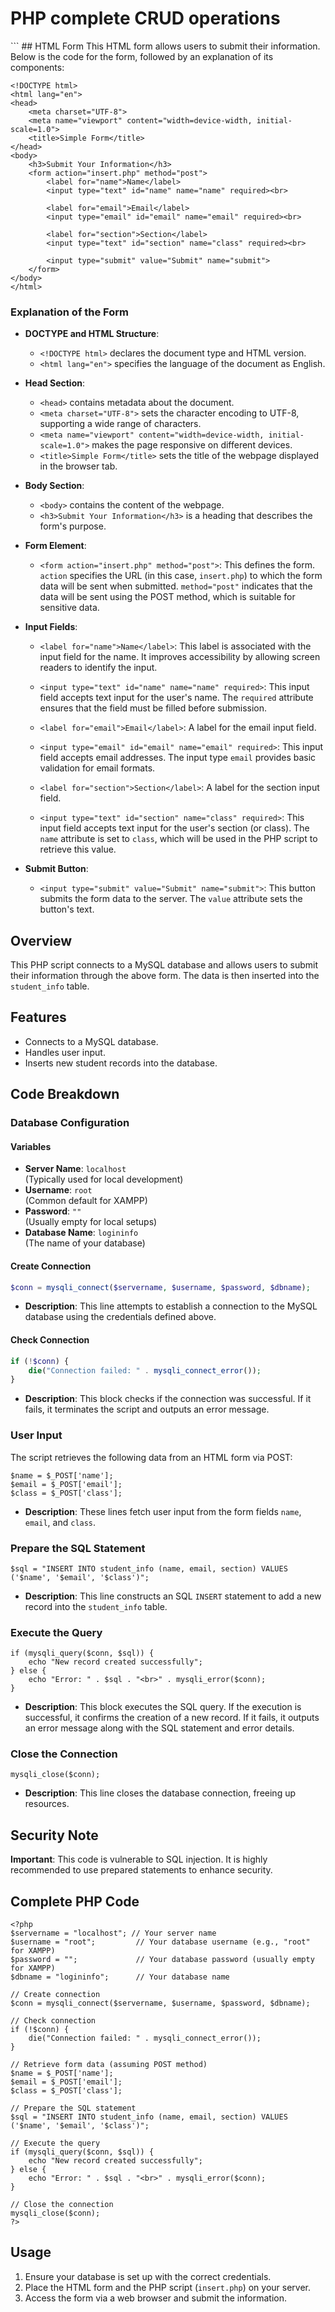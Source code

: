 <h1> PHP complete CRUD operations </h1>
```
## HTML Form
This HTML form allows users to submit their information. Below is the code for the form, followed by an explanation of its components:

```
<!DOCTYPE html>
<html lang="en">
<head>
    <meta charset="UTF-8">
    <meta name="viewport" content="width=device-width, initial-scale=1.0">
    <title>Simple Form</title>
</head>
<body>
    <h3>Submit Your Information</h3>
    <form action="insert.php" method="post">
        <label for="name">Name</label>
        <input type="text" id="name" name="name" required><br>
        
        <label for="email">Email</label>
        <input type="email" id="email" name="email" required><br>
        
        <label for="section">Section</label>
        <input type="text" id="section" name="class" required><br>
        
        <input type="submit" value="Submit" name="submit">
    </form>
</body>
</html>
```

### Explanation of the Form
- **DOCTYPE and HTML Structure**: 
  - `<!DOCTYPE html>` declares the document type and HTML version.
  - `<html lang="en">` specifies the language of the document as English.

- **Head Section**:
  - `<head>` contains metadata about the document.
  - `<meta charset="UTF-8">` sets the character encoding to UTF-8, supporting a wide range of characters.
  - `<meta name="viewport" content="width=device-width, initial-scale=1.0">` makes the page responsive on different devices.
  - `<title>Simple Form</title>` sets the title of the webpage displayed in the browser tab.

- **Body Section**:
  - `<body>` contains the content of the webpage.
  - `<h3>Submit Your Information</h3>` is a heading that describes the form's purpose.
  
- **Form Element**:
  - `<form action="insert.php" method="post">`: This defines the form. `action` specifies the URL (in this case, `insert.php`) to which the form data will be sent when submitted. `method="post"` indicates that the data will be sent using the POST method, which is suitable for sensitive data.
  
- **Input Fields**:
  - `<label for="name">Name</label>`: This label is associated with the input field for the name. It improves accessibility by allowing screen readers to identify the input.
  - `<input type="text" id="name" name="name" required>`: This input field accepts text input for the user's name. The `required` attribute ensures that the field must be filled before submission.
  
  - `<label for="email">Email</label>`: A label for the email input field.
  - `<input type="email" id="email" name="email" required>`: This input field accepts email addresses. The input type `email` provides basic validation for email formats.
  
  - `<label for="section">Section</label>`: A label for the section input field.
  - `<input type="text" id="section" name="class" required>`: This input field accepts text input for the user's section (or class). The `name` attribute is set to `class`, which will be used in the PHP script to retrieve this value.
  
- **Submit Button**:
  - `<input type="submit" value="Submit" name="submit">`: This button submits the form data to the server. The `value` attribute sets the button's text.

## Overview
This PHP script connects to a MySQL database and allows users to submit their information through the above form. The data is then inserted into the `student_info` table.

## Features
- Connects to a MySQL database.
- Handles user input.
- Inserts new student records into the database.

## Code Breakdown

### Database Configuration

#### Variables
- **Server Name**: `localhost`  
  (Typically used for local development)
- **Username**: `root`  
  (Common default for XAMPP)
- **Password**: `""`  
  (Usually empty for local setups)
- **Database Name**: `logininfo`  
  (The name of your database)

#### Create Connection
```php
$conn = mysqli_connect($servername, $username, $password, $dbname);
```
- **Description**: This line attempts to establish a connection to the MySQL database using the credentials defined above.

#### Check Connection
```php
if (!$conn) {
    die("Connection failed: " . mysqli_connect_error());
}
```
- **Description**: This block checks if the connection was successful. If it fails, it terminates the script and outputs an error message.

### User Input
The script retrieves the following data from an HTML form via POST:
```
$name = $_POST['name'];
$email = $_POST['email'];
$class = $_POST['class'];
```
- **Description**: These lines fetch user input from the form fields `name`, `email`, and `class`.

### Prepare the SQL Statement
```
$sql = "INSERT INTO student_info (name, email, section) VALUES ('$name', '$email', '$class')";
```
- **Description**: This line constructs an SQL `INSERT` statement to add a new record into the `student_info` table.

### Execute the Query
```
if (mysqli_query($conn, $sql)) {
    echo "New record created successfully";
} else {
    echo "Error: " . $sql . "<br>" . mysqli_error($conn);
}
```
- **Description**: This block executes the SQL query. If the execution is successful, it confirms the creation of a new record. If it fails, it outputs an error message along with the SQL statement and error details.

### Close the Connection
```
mysqli_close($conn);
```
- **Description**: This line closes the database connection, freeing up resources.

## Security Note
**Important**: This code is vulnerable to SQL injection. It is highly recommended to use prepared statements to enhance security.

## Complete PHP Code
```
<?php
$servername = "localhost"; // Your server name
$username = "root";         // Your database username (e.g., "root" for XAMPP)
$password = "";             // Your database password (usually empty for XAMPP)
$dbname = "logininfo";      // Your database name

// Create connection
$conn = mysqli_connect($servername, $username, $password, $dbname);

// Check connection
if (!$conn) {
    die("Connection failed: " . mysqli_connect_error());
}

// Retrieve form data (assuming POST method)
$name = $_POST['name'];
$email = $_POST['email'];
$class = $_POST['class'];

// Prepare the SQL statement
$sql = "INSERT INTO student_info (name, email, section) VALUES ('$name', '$email', '$class')";

// Execute the query
if (mysqli_query($conn, $sql)) {
    echo "New record created successfully";
} else {
    echo "Error: " . $sql . "<br>" . mysqli_error($conn);
}

// Close the connection
mysqli_close($conn);
?>
```

## Usage
1. Ensure your database is set up with the correct credentials.
2. Place the HTML form and the PHP script (`insert.php`) on your server.
3. Access the form via a web browser and submit the information.
